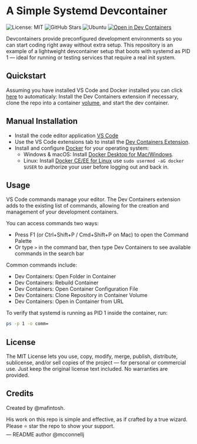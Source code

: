 # A Simple Systemd Devcontainer

![License: MIT](https://img.shields.io/badge/License-MIT-yellow.svg?style=flat) 
![GitHub Stars](https://img.shields.io/github/stars/chuxel/systemd-devcontainer?style=flat) 
![Ubuntu](https://img.shields.io/badge/Ubuntu-E95420?style=flat&logo=ubuntu&logoColor=white) 
[![Open in Dev Containers](https://img.shields.io/static/v1?label=Dev%20Containers&message=Open&color=blue&style=flat)](https://vscode.dev/redirect?url=vscode://ms-vscode-remote.remote-containers/cloneInVolume?url=https://github.com/Chuxel/systemd-devcontainer)

Devcontainers provide preconfigured development environments so you can start coding right away without extra setup. This repository is an example of a lightweight devcontainer setup that boots with systemd as PID 1 — ideal for running or testing services that require a real init system.

## Quickstart

Assuming you have installed VS Code and Docker installed you can click [here](https://vscode.dev/redirect?url=vscode://ms-vscode-remote.remote-containers/cloneInVolume?url=https://github.com/Chuxel/systemd-devcontainer) to automaticaly: Install the Dev Containers extension if necessary, clone the repo into a container [volume](https://code.visualstudio.com/remote/advancedcontainers/improve-performance#_use-clone-repository-in-container-volume), and start the dev container.

## Manual Installation

- Install the code editor application [VS Code](https://code.visualstudio.com/)
- Use the VS Code extensions tab to install the [Dev Containers Extension](https://marketplace.visualstudio.com/items?itemName=ms-vscode-remote.remote-containers).
- Install and configure [Docker](https://www.docker.com/get-started) for your operating system:
    - Windows & macOS: Install [Docker Desktop for Mac/Windows](https://www.docker.com/products/docker-desktop).
    - Linux: Install [Docker CE/EE for Linux](https://docs.docker.com/install/#supported-platforms) use `sudo usermod -aG docker $USER` to authorize your user before logging out and back in.

## Usage

VS Code commands manage your editor. The Dev Containers extension adds to the existing list of commands, allowing for the creation and management of your development containers.

You can access commands two ways:

- Press F1 (or Ctrl+Shift+P / Cmd+Shift+P on Mac) to open the Command Palette  
- Or type `>` in the command bar, then type Dev Containers to see available commands in the search bar

Common commands include:

- Dev Containers: Open Folder in Container  
- Dev Containers: Rebuild Container  
- Dev Containers: Open Container Configuration File  
- Dev Containers: Clone Repository in Container Volume  
- Dev Containers: Open in Container from URL

To verify that systemd is running as PID 1 inside the container, run:

```bash
ps -p 1 -o comm=
```

## License

The MIT License lets you use, copy, modify, merge, publish, distribute, sublicense, and/or sell copies of the project — for personal or commercial use. Just keep the original license text included. No warranties are provided.

## Credits

Created by @mafintosh.

His work on this repo is simple and effective, as if crafted by a true wizard. Please ⭐ star the repo to show your support.  
— README author @mcconnellj